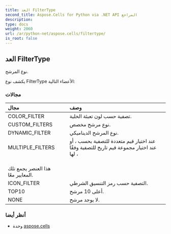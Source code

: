 ```yaml
---
title: العد FilterType
second_title: Aspose.Cells for Python via .NET API المراجع
description:
type: docs
weight: 2060
url: /ar/python-net/aspose.cells/filtertype/
is_root: false
---
```

##  العد FilterType
نوع المرشح.



يكشف نوع FilterType الأعضاء التالية:

###  مجالات
| مجال| وصف|
| :- | :- |
| COLOR_FILTER | تصفية حسب لون تعبئة الخلية.|
| CUSTOM_FILTERS | نوع مرشح مخصص.|
| DYNAMIC_FILTER | نوع المرشح الديناميكي.|
| MULTIPLE_FILTERS | عند اختيار قيم متعددة للتصفية بحسب ، أو عند اختيار مجموعة قيم تاريخ للتصفية وفقًا لها ،<br/> هذا العنصر يجمع تلك المعايير معًا.|
| ICON_FILTER | التصفية حسب رمز التنسيق الشرطي.|
| TOP10 | أعلى 10 مرشح.|
| NONE | لا يوجد مرشح.|



###  أنظر أيضا
* وحدة [aspose.cells](..)

